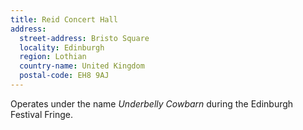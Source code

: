 ```yaml
---
title: Reid Concert Hall
address:
  street-address: Bristo Square
  locality: Edinburgh
  region: Lothian
  country-name: United Kingdom
  postal-code: EH8 9AJ
---
```

Operates under the name *Underbelly Cowbarn* during the Edinburgh Festival Fringe.
